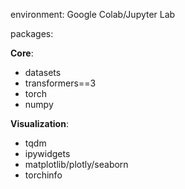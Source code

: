 environment: Google Colab/Jupyter Lab

packages:

**Core**:
- datasets
- transformers==3
- torch
- numpy

**Visualization**:
- tqdm
- ipywidgets
- matplotlib/plotly/seaborn
- torchinfo
